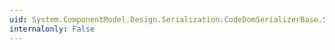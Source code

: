 ```yaml
---
uid: System.ComponentModel.Design.Serialization.CodeDomSerializerBase.SerializeToResourceExpression(System.ComponentModel.Design.Serialization.IDesignerSerializationManager,System.Object)
internalonly: False
---
```

